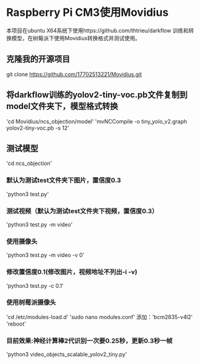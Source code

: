 # Raspberry Pi CM3使用Movidius
本项目在ubuntu X64系统下使用https://github.com/thtrieu/darkflow 训练和转换模型，在树莓派下使用Movidius转换格式并测试使用。
## 克隆我的开源项目
git clone https://github.com/17702513221/Movidius.git
## 将darkflow训练的yolov2-tiny-voc.pb文件复制到model文件夹下，模型格式转换
'cd Movidius/ncs_objection/model'
'mvNCCompile -o tiny_yolo_v2.graph yolov2-tiny-voc.pb -s 12'
## 测试模型
'cd ncs_objection'
### 默认为测试test文件夹下图片，置信度0.3
'python3 test.py'
### 测试视频（默认为测试test文件夹下视频，置信度0.3）
'python3 test.py -m video'
### 使用摄像头
'python3 test.py -m video -v 0'
### 修改置信度0.1(修改图片，视频地址不列出-i -v)
'python3 test.py -c 0.1'
### 使用树莓派摄像头
'cd /etc/modules-load.d'
'sudo nano modules.conf'
添加：'bcm2835-v4l2'
'reboot'
### 目前效果:神经计算棒2代识别一次要0.25秒，更新0.3秒一帧
'python3 video_objects_scalable_yolov2_tiny.py'
